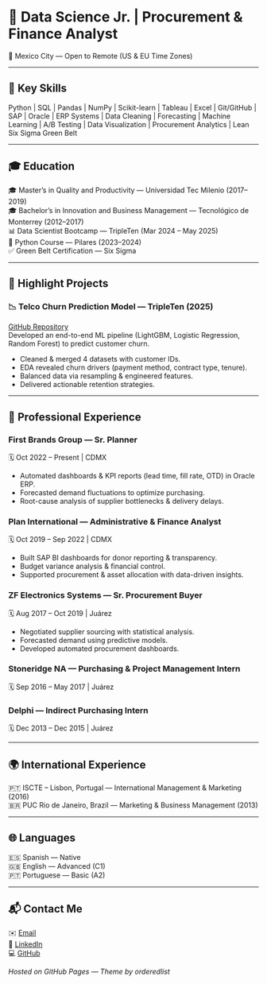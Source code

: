 # 💼 Data Science Jr. | Procurement & Finance Analyst  
📍 Mexico City — Open to Remote (US & EU Time Zones)

* * *

## 🧠 Key Skills  
Python | SQL | Pandas | NumPy | Scikit-learn | Tableau | Excel | Git/GitHub | SAP | Oracle | ERP Systems | Data Cleaning | Forecasting | Machine Learning | A/B Testing | Data Visualization | Procurement Analytics | Lean Six Sigma Green Belt  

* * *

## 🎓 Education  
🎓 Master’s in Quality and Productivity — Universidad Tec Milenio (2017–2019)  
🎓 Bachelor’s in Innovation and Business Management — Tecnológico de Monterrey (2012–2017)  
📊 Data Scientist Bootcamp — TripleTen (Mar 2024 – May 2025)  
🐍 Python Course — Pilares (2023–2024)  
✅ Green Belt Certification — Six Sigma  

* * *

## 🚀 Highlight Projects  

### 📉 Telco Churn Prediction Model — TripleTen (2025)  
[GitHub Repository]()  
Developed an end-to-end ML pipeline (LightGBM, Logistic Regression, Random Forest) to predict customer churn.  
- Cleaned & merged 4 datasets with customer IDs.  
- EDA revealed churn drivers (payment method, contract type, tenure).  
- Balanced data via resampling & engineered features.  
- Delivered actionable retention strategies.  

* * *

## 🧳 Professional Experience  

### **First Brands Group — Sr. Planner**  
🗓️ Oct 2022 – Present | CDMX  
- Automated dashboards & KPI reports (lead time, fill rate, OTD) in Oracle ERP.  
- Forecasted demand fluctuations to optimize purchasing.  
- Root-cause analysis of supplier bottlenecks & delivery delays.  

### **Plan International — Administrative & Finance Analyst**  
🗓️ Oct 2019 – Sep 2022 | CDMX  
- Built SAP BI dashboards for donor reporting & transparency.  
- Budget variance analysis & financial control.  
- Supported procurement & asset allocation with data-driven insights.  

### **ZF Electronics Systems — Sr. Procurement Buyer**  
🗓️ Aug 2017 – Oct 2019 | Juárez  
- Negotiated supplier sourcing with statistical analysis.  
- Forecasted demand using predictive models.  
- Developed automated procurement dashboards.  

### **Stoneridge NA — Purchasing & Project Management Intern**  
🗓️ Sep 2016 – May 2017 | Juárez  

### **Delphi — Indirect Purchasing Intern**  
🗓️ Dec 2013 – Dec 2015 | Juárez  

* * *

## 🌍 International Experience  
🇵🇹 ISCTE – Lisbon, Portugal — International Management & Marketing (2016)  
🇧🇷 PUC Rio de Janeiro, Brazil — Marketing & Business Management (2013)  

* * *

## 🌐 Languages  
🇪🇸 Spanish — Native  
🇬🇧 English — Advanced (C1)  
🇵🇹 Portuguese — Basic (A2)  

* * *

## 📬 Contact Me  
✉️ [Email](mailto:paola.cs.acosta@gmail.com)  
🔗 [LinkedIn](https://www.linkedin.com/in/paolacarolinasanchezacosta)  
💻 [GitHub](https://github.com/sanpaola3)  

*Hosted on GitHub Pages — Theme by orderedlist*

